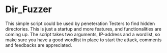 # Dir_Fuzzer
This simple script could be used by peneteration Testers to find hidden directories. This is just a startup and more features, and functionalities are coming up. The script takes two arguments, IP-address and a wordlist, so make sure you have a good wordlist in place to start the attack, comments and feedbacks are appreciated.
